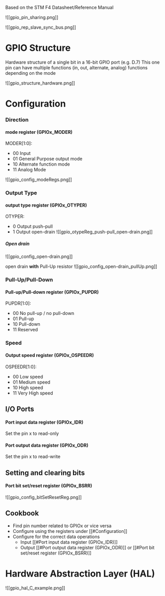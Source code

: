 Based on the STM F4 Datasheet/Reference Manual

![[gpio_pin_sharing.png]]

![[gpio_rep_slave_sync_bus.png]]

# GPIO Structure

Hardware structure of a single bit in a 16-bit GPIO port (e.g. D.7)
This one pin can have multiple functions (in, out, alternate, analog) functions depending on the mode

![[gpio_structure_hardware.png]]


# Configuration

### Direction

#### mode register (GPIOx_MODER)

MODER\[1:0]:
- 00 Input
- 01 General Purpose output mode
- 10 Alternate function mode
- 11 Analog Mode

![[gpio_config_modeRegs.png]]


### Output Type
#### output type register (GPIOx_OTYPER)

OTYPER:
- 0 Output push-pull
- 1 Output open-drain
![[gpio_otypeReg_push-pull_open-drain.png]]


##### Open drain
![[gpio_config_open-drain.png]]

open drain **with** Pull-Up resistor
![[gpio_config_open-drain_pullUp.png]]


### Pull-Up/Pull-Down

#### Pull-up/Pull-down register (GPIOx_PUPDR)

PUPDR\[1:0]:
- 00 No pull-up / no pull-down
- 01 Pull-up
- 10 Pull-down
- 11 Reserved



### Speed

#### Output speed register (GPIOx_OSPEEDR)

OSPEEDR\[1:0]:
- 00 Low speed
- 01 Medium speed
- 10 High speed
- 11 Very High speed



## I/O Ports

#### Port input data register (GPIOx_IDR)

Set the pin x to read-only

#### Port output data register (GPIOx_ODR)

Set the pin x to read-write


## Setting and clearing bits

#### Port bit set/reset register (GPIOx_BSRR)
![[gpio_config_bitSetResetReg.png]]



## Cookbook

- Find pin number related to GPIOx or vice versa
- Configure using the registers under [[#Configuration]]
- Configure for the correct data operations 
	- Input [[#Port input data register (GPIOx_IDR)]]
	- Output [[#Port output data register (GPIOx_ODR)]]
		or [[#Port bit set/reset register (GPIOx_BSRR)]]






# Hardware Abstraction Layer (HAL)

![[gpio_hal_C_example.png]]